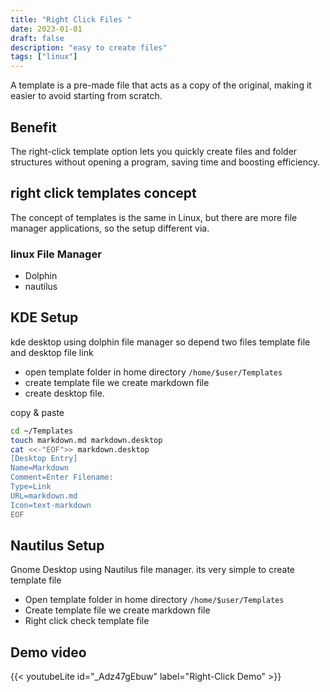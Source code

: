 ```yaml
---
title: "Right Click Files "
date: 2023-01-01
draft: false
description: "easy to create files"
tags: ["linux"]
---
```


A template is a pre-made file that acts as a copy of the original, making it easier to avoid starting from scratch. 

## Benefit
The right-click template option lets you quickly create files and folder structures without opening a program, saving time and boosting efficiency.


## right click templates concept

The concept of templates is the same in Linux, but there are more file manager applications, so the setup different via.

### linux File Manager
- Dolphin
- nautilus


## KDE Setup
kde desktop using dolphin  file manager so depend two files template file and desktop file link

- open template folder in home directory ```/home/$user/Templates```
- create template file we create markdown file
- create desktop file.

copy & paste 

```bash
cd ~/Templates
touch markdown.md markdown.desktop
cat <<-"EOF">> markdown.desktop
[Desktop Entry]
Name=Markdown
Comment=Enter Filename:
Type=Link
URL=markdown.md
Icon=text-markdown
EOF
```

## Nautilus Setup
Gnome Desktop using Nautilus file manager. its very simple to create template file 


- Open template folder in home directory ```/home/$user/Templates```
- Create template file we create markdown file
- Right click check template file





## Demo video

{{< youtubeLite id="_Adz47gEbuw" label="Right-Click Demo" >}}
